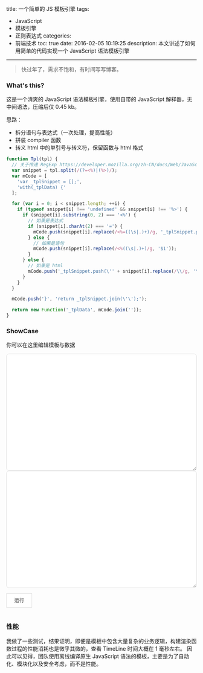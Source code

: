 title: 一个简单的 JS 模板引擎
tags:
  - JavaScript
  - 模板引擎
  - 正则表达式
categories:
  - 前端技术
toc: true
date: 2016-02-05 10:19:25
description: 本文讲述了如何用简单的代码实现一个 JavaScript 语法模板引擎
---

> 快过年了，需求不饱和，有时间写写博客。

### What's this?

这是一个清爽的 JavaScript 语法模板引擎，使用自带的 JavaScript 解释器，无中间语法，压缩后仅 0.45 kb。

思路：
 * 拆分语句与表达式（一次处理，提高性能）
 * 拼装 compiler 函数
 * 转义 html 中的单引号与转义符，保留函数与 html 格式

```js
function Tpl(tpl) {
  // 关于传递 RegExp https://developer.mozilla.org/zh-CN/docs/Web/JavaScript/Reference/Global_Objects/String/split
  var snippet = tpl.split(/(?=<%)|(%>)/);
  var mCode = [
    'var _tplSnippet = [];',
    'with(_tplData) {'
  ];

  for (var i = 0; i < snippet.length; ++i) {
    if (typeof snippet[i] !== 'undefined' && snippet[i] !== '%>') {
      if (snippet[i].substring(0, 2) === '<%') {
        // 如果是表达式
        if (snippet[i].charAt(2) === '=') {
          mCode.push(snippet[i].replace(/<%=((\s|.)+)/g, '_tplSnippet.push($1);'));
        } else {
          // 如果是语句
          mCode.push(snippet[i].replace(/<%((\s|.)+)/g, '$1'));
        }
      } else {
        // 如果是 html
        mCode.push('_tplSnippet.push(\'' + snippet[i].replace(/\\/g, '\\\\').replace(/'/g, '\\\'').replace(/\n/g, '\\n') + '\');');
      }
    }
  }

  mCode.push('}', 'return _tplSnippet.join(\'\');');

  return new Function('_tplData', mCode.join(''));
}
```
### ShowCase

你可以在这里编辑模板与数据

<textarea class="J_Tpl custom-tpl"></textarea>

<textarea class="J_Data custom-data"></textarea>

<button class="J_Compile custom-btn">运行</button>

<pre class="J_Result custom-result"></pre>

### 性能

我做了一些测试，结果证明，即便是模板中包含大量复杂的业务逻辑，构建渲染函数过程的性能消耗也是微乎其微的，查看 TimeLine 时间大概在 1 毫秒左右。
因此可以见得，团队使用离线编译原生 JavaScript 语法的模板，主要是为了自动化、模块化以及安全考虑，而不是性能。



<style>
  .custom-tpl, .custom-data {
    width: 100%;
    height: 310px;
    outline: none;
    resize: vertical;
    padding: 4px 8px;
    border-radius: 7px;
    border: 1px solid #DDD;
  }
  .custom-btn {
    outline: none;
    display: inline-block;
    padding: 3px 20px 3px;
    line-height: 30px;
    color: #444;
    font-size: 13px;
    background: white;
    border: 1px solid #ddd;
  }
</style>

<script class="J_TplStore" type="text/html">
  <ul>
   <% for(var i = 0; i < data.length; i++) { %>
     <li>
     <% if(i === 1) { %>
     <i> * </i>
     <% } %>
     <%= data[i] %>
     </li>
   <% } %>
  </ul>
</script>

<script class="J_DataStore" type="text/html">
  {
    "data": [1, 2, 3]
  }
</script>

<script>
(function tmp(){
  if(window.$) {
    function Tpl(tpl) {
          // 关于传递 RegExp https://developer.mozilla.org/zh-CN/docs/Web/JavaScript/Reference/Global_Objects/String/split
          var snippet = tpl.split(/(?=<%)|(%>)/);
          var mCode = [
            'var _tplSnippet = [];',
            'with(_tplData) {'
          ];
        
          for (var i = 0; i < snippet.length; ++i) {
            if (typeof snippet[i] !== 'undefined' && snippet[i] !== '%>') {
              if (snippet[i].substring(0, 2) === '<%') {
                // 如果是表达式
                if (snippet[i].charAt(2) === '=') {
                  mCode.push(snippet[i].replace(/<%=((\s|.)+)/g, '_tplSnippet.push($1);'));
                } else {
                  // 如果是语句
                  mCode.push(snippet[i].replace(/<%((\s|.)+)/g, '$1'));
                }
              } else {
                // 如果是 html
                mCode.push('_tplSnippet.push(\'' + snippet[i].replace(/\\/g, '\\\\').replace(/'/g, '\\\'').replace(/\n/g, '\\n') + '\');');
              }
            }
          }
        
          mCode.push('}', 'return _tplSnippet.join(\'\');');
        
          return new Function('_tplData', mCode.join(''));
        }
        
        $('.J_Tpl').val($('.J_TplStore').html());
        $('.J_Data').val($('.J_DataStore').html());
        
        $('.J_Compile').on('click', function(){
          if(!JSON) {
            $('.J_Result').text('你的浏览器没有 JSON 对象，请切换浏览器再试');
            return;
          }
          
          var compiler, data, t, cTime, rTime;
          
          try {
            t = new Date().getTime();
            compiler = Tpl($('.J_Tpl').val());
            cTime = new Date().getTime() - t;
          } catch(e) {
            $('.J_Result').text('模板格式错误\n' + e.stack);
            return;
          }
          
          try {
            data = JSON.parse($('.J_Data').val());
          } catch(e) {
            $('.J_Result').text('数据格式错误\n' + e.stack);
            return;
          }
          
          try {
            t = new Date().getTime();
            var html = compiler(data);
            rTime = new Date().getTime() - t;
            $('.J_Result').text('<!-- 创建渲染函数用时：' + cTime + ' ms, 渲染用时：' + rTime + ' ms -->\n' + html);
          } catch(e) {
            $('.J_Result').text('渲染错误\n' + e.stack);
            return;
          }
        }).trigger('click');
  } else {
    setTimeout(function() {
      tmp();    
    }, 16.7);
  }
})();
</script>
